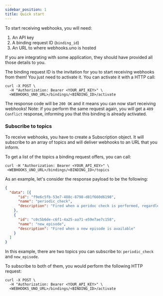 ```yaml
---
sidebar_position: 1
title: Quick start
---
```


To start receiving webhooks, you will need:

1. An API key
2. A binding request ID (`binding_id`)
3. An URL to where webhooks.uno is hosted

If you are integrating with some application, they
should have provided all those details to you.

The binding request ID is the invitation for you to
start receiving webhooks from them! You just need to
activate it. You can activate it with a HTTP call:

```shell
curl -X POST \
  -H "Authorization: Bearer <YOUR_API_KEY>" \
  <WEBHOOKS_UNO_URL>/bindings/<BINDING_ID>/activate
```

The response code will be `200 OK` and it means you can now start
receiving webhooks! Note: if you perform the same request again,
you will get a `409 Conflict` response, informing you that this
binding is already activated.

### Subscribe to topics

To receive webhooks, you have to create a Subscription object.
It will subscribe to an array of topics and will deliver webhooks
to an URL that you inform.

To get a list of the topics a binding request offers, you can call:

```shell
curl -H "Authorization: Bearer <YOUR_API_KEY>" \
 <WEBHOOKS_UNO_URL>/bindings/<BINDING_ID>/topics
```

As an example, let's consider the response payload to be the following:

```json
{
  "data": [{
      "id": "f9e6c5fb-53e7-488c-8798-d81f660d6198",
      "name": "periodic_check",
      "description": "Fired when a peridoc check is performed, regardless of whether there are new episodes or not"
    },
    {
      "id": "c0c5b6de-c6f1-4a25-aa71-e59e7ae7c158",
      "name": "new_episode",
      "description": "Fired when a new episode is available"
    }
  ]
}
```

In this example, there are two topics you can subscribe to:
`periodic_check` and `new_episode`.

To subscribe to both of them, you would perform the following HTTP
request:

```shell
curl -X POST \
  -H "Authorization: Bearer <YOUR_API_KEY>" \
  <WEBHOOKS_UNO_URL>/bindings/<BINDING_ID>/activate
```
